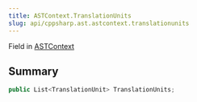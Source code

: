 ```yaml
---
title: ASTContext.TranslationUnits
slug: api/cppsharp.ast.astcontext.translationunits
---
```

Field in [ASTContext](/api/cppsharp/ast/astcontext)

## Summary



```csharp
public List<TranslationUnit> TranslationUnits;
```

